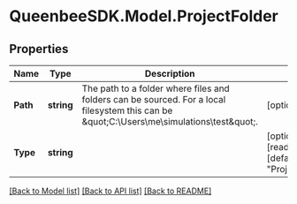 
# QueenbeeSDK.Model.ProjectFolder

## Properties

Name | Type | Description | Notes
------------ | ------------- | ------------- | -------------
**Path** | **string** | The path to a folder where files and folders can be sourced. For a local filesystem this can be \&quot;C:\\Users\\me\\simulations\\test\&quot;. | [optional] 
**Type** | **string** |  | [optional] [readonly] [default to "ProjectFolder"]

[[Back to Model list]](../README.md#documentation-for-models)
[[Back to API list]](../README.md#documentation-for-api-endpoints)
[[Back to README]](../README.md)

